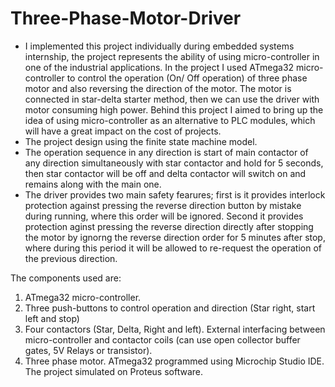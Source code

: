 # Three-Phase-Motor-Driver

- I implemented this project individually during embedded systems internship, the project represents the ability of using micro-controller in one of the industrial applications. In the project I used ATmega32 micro-controller to control the operation (On/ Off operation) of three phase motor and also reversing the direction of the motor. The motor is connected in star-delta starter method, then we can use the driver with motor consuming high power. Behind this project I aimed to bring up the idea of using micro-controller as an alternative to PLC modules, which will have a great impact on the cost of projects.
- The project design using the finite state machine model.
- The operation sequence in any direction is start of main contactor of any direction simultaneously with star contactor and hold for 5 seconds, then star contactor will be off and delta contactor will switch on and remains along with the main one. 
- The driver provides two main safety fearures; first is it provides interlock protection against pressing the reverse direction button by mistake during running, where this order will be ignored. Second it provides protection aginst pressing the reverse direction directly after stopping the motor by ignorng the reverse direction order for 5 minutes after stop, where during this period it will be allowed to re-request the operation of the previous direction.

The components used are:

1. ATmega32 micro-controller.
2. Three push-buttons to control operation and direction (Star right, start left and stop)
3. Four contactors (Star, Delta, Right and left).
External interfacing between micro-controller and contactor coils (can use open collector buffer gates, 5V Relays or transistor).
4. Three phase motor.
ATmega32 programmed using Microchip Studio IDE. The project simulated on Proteus software.
